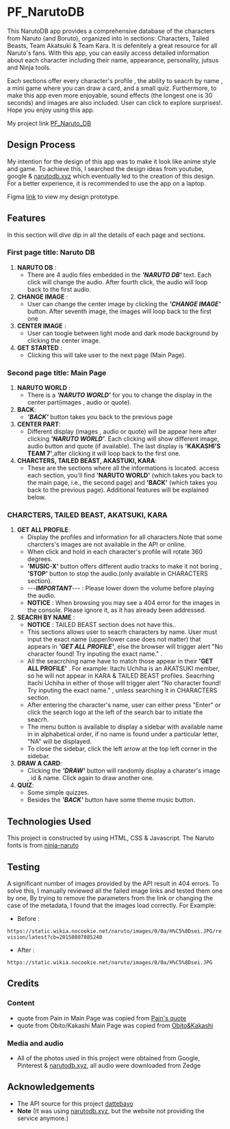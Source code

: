 # PF_NarutoDB 
This NarutoDB app provides a comprehensive database of the characters from Naruto (and Boruto), organized into in sections: Characters, Tailed Beasts, Team Akatsuki & Team Kara. It is defenitely a great resource for all Naruto's fans. With this app, you can easily access detailed information about each character including their name, appearance, personality, jutsus and Ninja tools. 

Each sections offer every character's profile , the ability to seacrh by name , a mini game where you can draw a card, and a small quiz. Furthermore, to make this app even more enjoyable, sound effects (the longest one is 30 seconds) and images are also included. User can click to explore surprises!. Hope you enjoy using this app.


My project link [PF_Naruto_DB](https://shau-git.github.io/PF_NarutoDB/)

## Design Process
My intention for the design of this app was to make it look like anime style and game. To achieve this, I searched the design ideas from youtube, google & [narutodb.xyz](https://narutodb.xyz/)
 which eventually led to the creation of this design. For a better experience, it is recommended to use the app on a laptop.

 Figma [link](https://www.figma.com/design/YLlklQBC9YQ9IAwMBg3cC9/PF_Naruto_DB_BackUp?t=dpbw9AA7GxYjyvet-1) to view my design prototype.


## Features
In this section will dive dip in all the details of each page and sections.

### First page title: Naruto DB
1. __NARUTO DB__ :
   - There are 4 audio files embedded in the **_'NARUTO DB'_** text. Each click will change the audio. After fourth click, the audio will loop back to the first audio.
2. __CHANGE IMAGE__ :
   - User can change the center image by clicking the **_'CHANGE IMAGE'_** button. After seventh image, the images will loop back to the first one
3. __CENTER IMAGE__ :
   - User can toogle between light mode and dark mode background by clicking the center image.
4. __GET STARTED__ :
   - Clicking this will take user to the next page (Main Page).


### Second page title: Main Page
1. __NARUTO WORLD__ :
   - There is a **_'NARUTO WORLD'_** for you to change the display in the center part(images , audio or quote).
2. __BACK__:
   - **_'BACK'_** button takes you back to the previous page
3. __CENTER PART__:
   - Different display (images , audio or quote) will be appear here after clicking **_'NARUTO WORLD'_**. Each clicking will show different image, audio button and quote (if available). The last display is **'KAKASHI'S TEAM 7'**,after clicking it will loop back to the first one.
4. __CHARCTERS, TAILED BEAST, AKASTUKI, KARA__:
    - These are the sections where all the informations is located. access each section, you'll find __'NARUTO WORLD'__ (which takes you back to the main page, i.e., the second page) and __'BACK'__ (which takes you back to the previous page). Additional features will be explained below.


### CHARCTERS, TAILED BEAST, AKATSUKI, KARA

1. __GET ALL PROFILE__:
    - Display the profiles and information for all characters.Note that some charcters's images are not available in the API or online.
    - When click and hold in each character's profile will rotate 360 degrees.
    - __'MUSIC-X'__ button offers different audio tracks to make it not boring , __'STOP'__ button to stop the audio.(only available in CHARACTERS section).
    - ---**_IMPORTANT_**--- : Please lower down the volume before playing the audio.
    - **NOTICE** : When browsing you may see a 404 error for the images in the console. Please ignore it, as it has already been addressed.
2. __SEACRH BY NAME__ :
    - **NOTICE** : TAILED BEAST section does not have this..
    - This sections allows user to seacrh characters by name. User must input the exact name (upper/lower case does not matter) that appears in  **_'GET ALL PROFILE'_**, else the browser will trigger alert "No character found! Try inputing the exact name." .
    - All the seacrching name have to match those appear in their __'GET ALL PROFILE'__ . For example: Itachi Uchiha is an AKATSUKI member, so he will not appear in KARA & TAILED BEAST profiles. Seacrhing Itachi Uchiha in either of those will trigger alert "No character found! Try inputing the exact name." , unless searching  it in CHARACTERS section.
    - After entering the character's name, user can either press "Enter" or click the search logo at the left of the search bar to initiate the seacrh.
    - The menu button is available to display a sidebar with available name in in  alphabetical order, if no name is found under a particular letter, "NA" will be displayed.
    - To close the sidebar, click the left arrow at the top left corner in the sidebar.
4. __DRAW A CARD__:
    - Clicking the **_'DRAW'_** button will randomly display a charater's image , id & name. Click again to draw another one.
5. __QUIZ__:
    - Some simple quizzes.
    - Besides the **_'BACK'_** button have some theme music button.
  


## Technologies Used
This project is constructed by using HTML, CSS & Javascript.
The Naruto fonts is from [ninja-naruto](https://fonts.cdnfonts.com/css/ninja-naruto)



## Testing
A significant number of images provided by the API result in 404 errors. To solve this, I manually reviewed all the failed image links and tested them one by one, By trying to remove the parameters from the link or changing the case of the metadata, I found that the images load correctly. For Example: 

         
- Before :

  
 `https://static.wikia.nocookie.net/naruto/images/0/0a/H%C5%8Dsei.JPG/revision/latest?cb=20150807085240`

         
- After :

  
 `https://static.wikia.nocookie.net/naruto/images/0/0a/H%C5%8Dsei.JPG`





## Credits

### Content
- quote from Pain in Main Page was copied from [Pain's quote](https://www.sportskeeda.com/anime/naruto-10-best-quotes-pain-ranked-influence)
- quote from Obito/Kakashi Main Page was copied from [Obito&Kakashi](https://www.goodreads.com/quotes/625043-n-the-world-those-who-break-the-rules-are-scum)

### Media and audio
- All of the photos used in this project were obtained from Google, Pinterest & [narutodb.xyz](https://narutodb.xyz/), all audio were downloaded from Zedge
    
## Acknowledgements
- The API source for this project [dattebayo](https://api-dattebayo.vercel.app/docs#get-all-items)
- **Note** (It was using [narutodb.xyz](https://narutodb.xyz/), but the website not providing the service anymore.)








